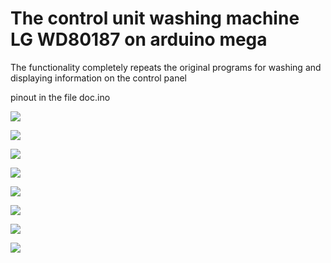 # The control unit washing machine LG WD80187 on arduino mega

The functionality completely repeats the original programs for washing and displaying information on the control panel

pinout in the file doc.ino

![](https://raw.githubusercontent.com/Nihixi/The-control-unit-washing-machine-LG-WD80187-on-arduino-mega/master/raw/1.jpg)

![](https://raw.githubusercontent.com/Nihixi/The-control-unit-washing-machine-LG-WD80187-on-arduino-mega/master/raw/2.jpg)

![](https://raw.githubusercontent.com/Nihixi/The-control-unit-washing-machine-LG-WD80187-on-arduino-mega/master/raw/3.jpg)

![](https://raw.githubusercontent.com/Nihixi/The-control-unit-washing-machine-LG-WD80187-on-arduino-mega/master/raw/4.jpg)

![](https://raw.githubusercontent.com/Nihixi/The-control-unit-washing-machine-LG-WD80187-on-arduino-mega/master/raw/5.jpg)

![](https://raw.githubusercontent.com/Nihixi/The-control-unit-washing-machine-LG-WD80187-on-arduino-mega/master/raw/6.jpg)

![](https://raw.githubusercontent.com/Nihixi/The-control-unit-washing-machine-LG-WD80187-on-arduino-mega/master/raw/7.jpg)

![](https://raw.githubusercontent.com/Nihixi/The-control-unit-washing-machine-LG-WD80187-on-arduino-mega/master/raw/9.jpg)


